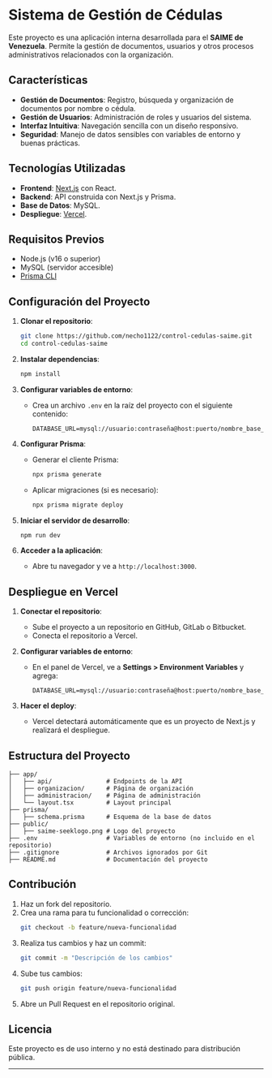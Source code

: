 # Sistema de Gestión de Cédulas

Este proyecto es una aplicación interna desarrollada para el **SAIME de Venezuela**. Permite la gestión de documentos, usuarios y otros procesos administrativos relacionados con la organización.

## Características

- **Gestión de Documentos**: Registro, búsqueda y organización de documentos por nombre o cédula.
- **Gestión de Usuarios**: Administración de roles y usuarios del sistema.
- **Interfaz Intuitiva**: Navegación sencilla con un diseño responsivo.
- **Seguridad**: Manejo de datos sensibles con variables de entorno y buenas prácticas.

## Tecnologías Utilizadas

- **Frontend**: [Next.js](https://nextjs.org/) con React.
- **Backend**: API construida con Next.js y Prisma.
- **Base de Datos**: MySQL.
- **Despliegue**: [Vercel](https://vercel.com/).

## Requisitos Previos

- Node.js (v16 o superior)
- MySQL (servidor accesible)
- [Prisma CLI](https://www.prisma.io/docs/getting-started/quickstart)

## Configuración del Proyecto

1. **Clonar el repositorio**:
   ```bash
   git clone https://github.com/necho1122/control-cedulas-saime.git
   cd control-cedulas-saime
   ```

2. **Instalar dependencias**:
   ```bash
   npm install
   ```

3. **Configurar variables de entorno**:
   - Crea un archivo `.env` en la raíz del proyecto con el siguiente contenido:
     ```
     DATABASE_URL=mysql://usuario:contraseña@host:puerto/nombre_base_datos
     ```

4. **Configurar Prisma**:
   - Generar el cliente Prisma:
     ```bash
     npx prisma generate
     ```
   - Aplicar migraciones (si es necesario):
     ```bash
     npx prisma migrate deploy
     ```

5. **Iniciar el servidor de desarrollo**:
   ```bash
   npm run dev
   ```

6. **Acceder a la aplicación**:
   - Abre tu navegador y ve a `http://localhost:3000`.

## Despliegue en Vercel

1. **Conectar el repositorio**:
   - Sube el proyecto a un repositorio en GitHub, GitLab o Bitbucket.
   - Conecta el repositorio a Vercel.

2. **Configurar variables de entorno**:
   - En el panel de Vercel, ve a **Settings > Environment Variables** y agrega:
     ```
     DATABASE_URL=mysql://usuario:contraseña@host:puerto/nombre_base_datos
     ```

3. **Hacer el deploy**:
   - Vercel detectará automáticamente que es un proyecto de Next.js y realizará el despliegue.

## Estructura del Proyecto

```
├── app/
│   ├── api/               # Endpoints de la API
│   ├── organizacion/      # Página de organización
│   ├── administracion/    # Página de administración
│   └── layout.tsx         # Layout principal
├── prisma/
│   ├── schema.prisma      # Esquema de la base de datos
├── public/
│   ├── saime-seeklogo.png # Logo del proyecto
├── .env                   # Variables de entorno (no incluido en el repositorio)
├── .gitignore             # Archivos ignorados por Git
├── README.md              # Documentación del proyecto
```

## Contribución

1. Haz un fork del repositorio.
2. Crea una rama para tu funcionalidad o corrección:
   ```bash
   git checkout -b feature/nueva-funcionalidad
   ```
3. Realiza tus cambios y haz un commit:
   ```bash
   git commit -m "Descripción de los cambios"
   ```
4. Sube tus cambios:
   ```bash
   git push origin feature/nueva-funcionalidad
   ```
5. Abre un Pull Request en el repositorio original.

## Licencia

Este proyecto es de uso interno y no está destinado para distribución pública.

---
